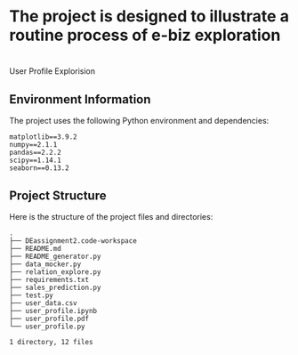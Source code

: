 # **The project is designed to illustrate a routine process of e-biz exploration**
# 

User Profile Explorision

## Environment Information

The project uses the following Python environment and dependencies:

```
matplotlib==3.9.2
numpy==2.1.1
pandas==2.2.2
scipy==1.14.1
seaborn==0.13.2
```

## Project Structure

Here is the structure of the project files and directories:

```
.
├── DEassignment2.code-workspace
├── README.md
├── README_generator.py
├── data_mocker.py
├── relation_explore.py
├── requirements.txt
├── sales_prediction.py
├── test.py
├── user_data.csv
├── user_profile.ipynb
├── user_profile.pdf
└── user_profile.py

1 directory, 12 files
```
